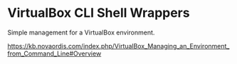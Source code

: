# VirtualBox CLI Shell Wrappers

Simple management for a VirtualBox environment.

https://kb.novaordis.com/index.php/VirtualBox_Managing_an_Environment_from_Command_Line#Overview
